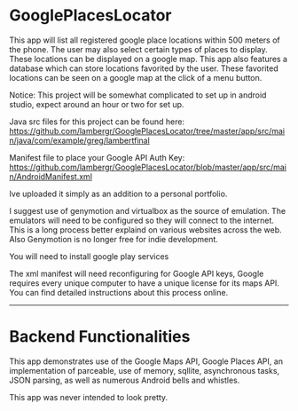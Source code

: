 # GooglePlacesLocator

This app will list all registered google place locations within 500 meters of the phone. The user may also select certain types of places to display. These locations can be displayed on a google map. This app also features a database which can store locations favorited by the user. These favorited locations can be seen on a google map at the click of a menu button. 

Notice: This project will be somewhat complicated to set up in android studio, expect around an hour or two for set up.

Java src files for this project can be found here: https://github.com/lambergr/GooglePlacesLocator/tree/master/app/src/main/java/com/example/greg/lambertfinal

Manifest file to place your Google API Auth Key:
https://github.com/lambergr/GooglePlacesLocator/blob/master/app/src/main/AndroidManifest.xml

Ive uploaded it simply as an addition to a personal portfolio.

I suggest use of genymotion and virtualbox as the source of emulation. The emulators will need to be configured so they will connect to the internet. This is a long process better explaind on various websites across the web. Also Genymotion is no longer free for indie development.

You will need to install google play services

The xml manifest will need reconfiguring for Google API keys, Google requires every unique computer to have a unique license for its maps API. You can find detailed instructions about this process online. 


----

# Backend Functionalities

This app demonstrates use of the Google Maps API, Google Places API, an implementation of parceable, use of memory, sqllite, asynchronous tasks, JSON parsing, as well as numerous Android bells and whistles.

This app was never intended to look pretty.

